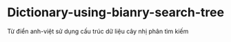# Dictionary-using-bianry-search-tree
Từ điển anh-việt sử dụng cấu trúc dữ liệu cây nhị phân tìm kiếm 
